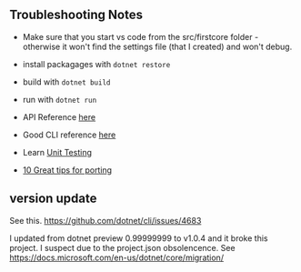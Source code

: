 ## Troubleshooting Notes
- Make sure that you start vs code from the src/firstcore folder - otherwise it won't find the settings file (that I created) and won't debug.
- install packagages with ```dotnet restore```
- build with ```dotnet build```
- run with ```dotnet run```

- API Reference [here](https://docs.microsoft.com/en-us/dotnet/api/?view=netcore-1.1)
- Good CLI reference [here](https://docs.microsoft.com/en-us/dotnet/articles/core/tools/)

- Learn [Unit Testing](https://github.com/dotnet/docs/tree/master/samples/core/getting-started/unit-testing-using-dotnet-test)

- [10 Great tips for porting](https://stackify.com/15-lessons-learned-while-converting-from-asp-net-to-net-core/)

## version update
See this. 
https://github.com/dotnet/cli/issues/4683

I updated from dotnet preview 0.99999999 to v1.0.4 and it broke this project. I suspect due to the project.json obsolencence.
See https://docs.microsoft.com/en-us/dotnet/core/migration/